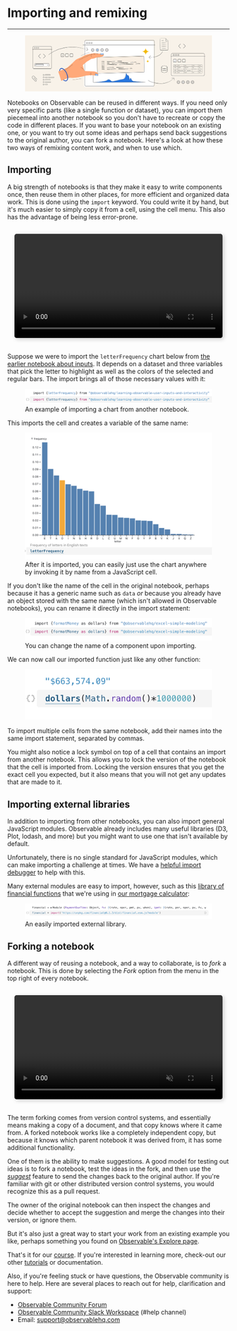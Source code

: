 # Importing and remixing

---

<figure>
  <img
    class="screenshot w-100"
    src="./assets/new-users-course-import-reuse.png" alt="An illustration of some data related items."
  />
</figure>

Notebooks on Observable can be reused in different ways. If you need only very specific parts (like a single function or dataset), you can import them piecemeal into another notebook so you don't have to recreate or copy the code in different places. If you want to base your notebook on an existing one, or you want to try out some ideas and perhaps send back suggestions to the original author, you can fork a notebook. Here's a look at how these two ways of remixing content work, and when to use which.

## Importing 

A big strength of notebooks is that they make it easy to write components once, then reuse them in other places, for more efficient and organized data work. This is done using the `import` keyword. You could write it by hand, but it's much easier to simply copy it from a cell, using the cell menu. This also has the advantage of being less error-prone.

<div style="max-width: 640px; border-radius: 5px; overflow: hidden; padding: 1rem;">
    <video src="./assets/import101.mov" alt="User is in a blank notebook and opens the cell menu to add a new cell. They type 'rad' to filter the results and click on the radio input. They then another JavaScript cell that takes the value from that radio input and see it update as they interact with the input." style="width: 100%; border-radius: 5px; box-shadow: 3px 3px 10px #ccc;" autoplay loop muted></video>
</div>

Suppose we were to import the `letterFrequency` chart below from [the earlier notebook about inputs](https://observablehq.com/d/ec4297da21238b6b?collection=@observablehq/intro-to-observable). It depends on a dataset and three variables that pick the letter to highlight as well as the colors of the selected and regular bars. The import brings all of those necessary values with it:

<figure>
  <img
    class="screenshot w-100"
    src="./assets/importStatement.png" alt="A screenshot of an open JavaScript cell importing a component from another notebook under the variable name letterFrequency."
  />
  <figcaption>An example of importing a chart from another notebook.</figcaption>
</figure>

This imports the cell and creates a variable of the same name:

<figure>
  <img
    class="screenshot w-100"
    src="./assets/importedLetterChart.png" alt="A screenshot of a chart on letter frequency imported as pictured in the last screenshot."
  />
  <figcaption>After it is imported, you can easily just use the chart anywhere by invoking it by name from a JavaScript cell.</figcaption>
</figure>

If you don't like the name of the cell in the original notebook, perhaps because it has a generic name such as `data` _or_ because you already have an object stored with the same name (which isn't allowed in Observable notebooks), you can rename it directly in the import statement:

<figure>
  <img
    class="screenshot w-100"
    src="./assets/importNewName.png" alt="A screenshot of an open JavaScript cell importing a component from another notebook and changing its name."
  />
  <figcaption>You can change the name of a component upon importing.</figcaption>
</figure>

We can now call our imported function just like any other function:

<figure>
  <img
    class="screenshot w-50"
    src="./assets/usingImport.png" alt="A screenshot of an open JavaScript cell with the newly renamed and imported component from the last screenshot being invoked."
  />
</figure>

To import multiple cells from the same notebook, add their names into the same import statement, separated by commas.

You might also notice a lock symbol on top of a cell that contains an import from another notebook. This allows you to lock the version of the notebook that the cell is imported from. Locking the version ensures that you get the exact cell you expected, but it also means that you will not get any updates that are made to it.

## Importing external libraries

In addition to importing from other notebooks, you can also import general JavaScript modules. Observable already includes many useful libraries (D3, Plot, lodash, and more) but you might want to use one that isn't available by default.

Unfortunately, there is no single standard for JavaScript modules, which can make importing a challenge at times. We have a [helpful import debugger](https://observablehq.com/@observablehq/module-require-debugger) to help with this.

Many external modules are easy to import, however, such as this [library of financial functions](https://www.npmjs.com/package/financial) that we're using in [our mortgage calculator](https://observablehq.com/@observablehq/modeling-in-observable?collection=@observablehq/observable-for-excel-users):

<figure>
  <img
    class="screenshot w-100"
    src="./assets/mortCalc.png" alt="A screenshot of an open JavaScript cell importing an external library."
  />
  <figcaption>An easily imported external library.</figcaption>
</figure>

## Forking a notebook

A different way of reusing a notebook, and a way to collaborate, is to _fork_ a notebook. This is done by selecting the _Fork_ option from the menu in the top right of every notebook.

<div style="max-width: 640px; border-radius: 5px; overflow: hidden; padding: 1rem;">
    <video src="./assets/fork.mov" alt="User is viewing a community notebook on horizon charts and interacts with an input for the number of bands. They then click on the Fork modal and forks a copy of this notebook to their personal account." style="width: 100%; border-radius: 5px; box-shadow: 3px 3px 10px #ccc;" autoplay loop muted></video>
</div>

The term forking comes from version control systems, and essentially means making a copy of a document, and that copy knows where it came from. A forked notebook works like a completely independent copy, but because it knows which parent notebook it was derived from, it has some additional functionality.

One of them is the ability to make suggestions. A good model for testing out ideas is to fork a notebook, test the ideas in the fork, and then use the [_suggest_](https://observablehq.com/@observablehq/fork-suggest-merge) feature to send the changes back to the original author. If you're familiar with git or other distributed version control systems, you would recognize this as a pull request.

The owner of the original notebook can then inspect the changes and decide whether to accept the suggestion and merge the changes into their version, or ignore them. 

But it's also just a great way to start your work from an existing example you like, perhaps something you found on [Observable's Explore page](https://observablehq.com/explore).

That's it for our [course](https://observablehq.com/@observablehq/learning-observable-introduction?collection=@observablehq/intro-to-observable). If you're interested in learning more, check-out our other [tutorials](https://observablehq.com/tutorials) or documentation. 

Also, if you're feeling stuck or have questions, the Observable community is here to help. Here are several places to reach out for help, clarification and support:
- [Observable Community Forum](https://talk.observablehq.com/)
- [Observable Community Slack Workspace](https://join.slack.com/t/observable-community/shared_invite/zt-1icwex7uf-ovIAS0PcuJ~ZgBToSyUs8w) (#help channel)
- Email: support@observablehq.com